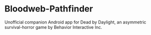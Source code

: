 # Bloodweb-Pathfinder
Unofficial companion Android app for Dead by Daylight, an asymmetric survival-horror game by Behavior Interactive Inc.
